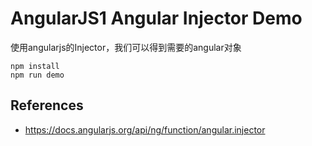AngularJS1 Angular Injector Demo
===========================

使用angularjs的Injector，我们可以得到需要的angular对象

```
npm install
npm run demo
```

References
----------

- https://docs.angularjs.org/api/ng/function/angular.injector
